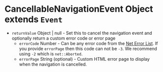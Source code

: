 # CancellableNavigationEvent Object extends `Event`

* `returnValue` Object | null - Set this to cancel the navigation event and optionally return a custom error code or error page
  * `errorCode` Number - Can be any error code from the [Net Error List](https://source.chromium.org/chromium/chromium/src/+/master:net/base/net_error_list.h).  If you provide `errorPage` then this code can not be `-3`. We recommend using `-2` which is `net::Aborted`.
  * `errorPage` String (optional) - Custom HTML error page to display when the navigation is cancelled.

